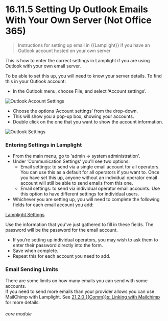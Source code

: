 # 16.11.5 Setting Up Outlook Emails With Your Own Server (Not Office 365)

> Instructions for setting up email in {{Lamplight}} if you have an Outlook account hosted on your own server



This is how to enter the correct settings in Lamplight if you are using Outlook with your own email server.

To be able to set this up, you will need to know your server details. To find this in your Outlook account:

- In the Outlook menu, choose File, and select ‘Account settings’.

![Outlook Account Settings](16.11.5a.png)

- Choose the options ‘Account settings’ from the drop-down.
- This will show you a pop-up box, showing your accounts.  
- Double click on the one that you want to show the account information. 

![Outlook Settings](16.11.5b.png)

### Entering Settings in Lamplight

- From the main menu, go to 'admin -> system administration'.
- Under ‘Communication Settings’ you'll see two options:
   - Email settings: to send via a single email account for all operators. You can use this as a default for all operators if you want to. Once you have set this up, anyone without an individual operator email account will still be able to send emails from this one.
   - Email settings: to send via individual operator email accounts. Use this option to have different settings for individual users.
- Whichever you are setting up, you will need to complete the following fields for each email account you add:

[Lamplight Settings](16.11.1c.png)

Use the information that you've just gathered to fill in these fields. The password will be the password for the email account.

- If you’re setting up individual operators, you may wish to ask them to enter their password directly into the form.  
- Save when complete.  
- Repeat this for each account you need to add.
  
### Email Sending Limits

There are some limits on how many emails you can send with some accounts.  
If you need to send more emails than your provider allows you can use MailChimp with Lamplight. See [21.2.0 {{Comm}}s: Linking with Mailchimp](/help/index/p/21.2.0) for more details. 


###### core module
